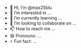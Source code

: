 - 👋 Hi, I’m @max25blu
- 👀 I’m interested in ...
- 🌱 I’m currently learning ...
- 💞️ I’m looking to collaborate on ...
- 📫 How to reach me ...
- 😄 Pronouns: ...
- ⚡ Fun fact: ...

<!---
max25blu/max25blu is a ✨ special ✨ repository because its `README.md` (this file) appears on your GitHub profile.
You can click the Preview link to take a look at your changes.
--->
